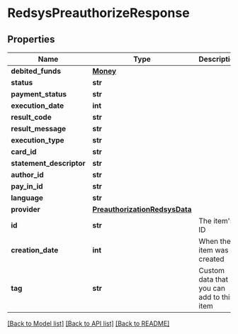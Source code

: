 # RedsysPreauthorizeResponse

## Properties
Name | Type | Description | Notes
------------ | ------------- | ------------- | -------------
**debited_funds** | [**Money**](Money.md) |  | [optional] 
**status** | **str** |  | [optional] 
**payment_status** | **str** |  | [optional] 
**execution_date** | **int** |  | [optional] 
**result_code** | **str** |  | [optional] 
**result_message** | **str** |  | [optional] 
**execution_type** | **str** |  | [optional] 
**card_id** | **str** |  | [optional] 
**statement_descriptor** | **str** |  | [optional] 
**author_id** | **str** |  | [optional] 
**pay_in_id** | **str** |  | [optional] 
**language** | **str** |  | [optional] 
**provider** | [**PreauthorizationRedsysData**](PreauthorizationRedsysData.md) |  | [optional] 
**id** | **str** | The item&#39;s ID | [optional] 
**creation_date** | **int** | When the item was created | [optional] 
**tag** | **str** | Custom data that you can add to this item | [optional] 

[[Back to Model list]](../README.md#documentation-for-models) [[Back to API list]](../README.md#documentation-for-api-endpoints) [[Back to README]](../README.md)


